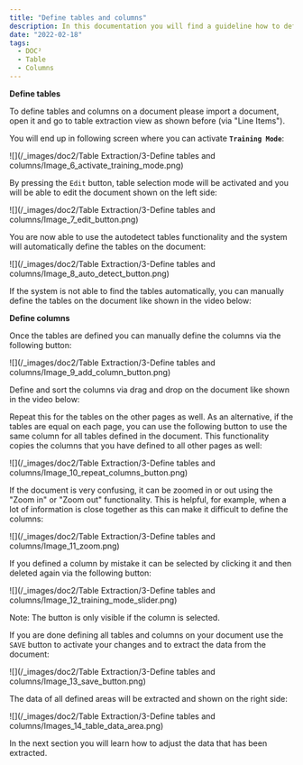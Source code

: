 ```yaml
---
title: "Define tables and columns"
description: In this documentation you will find a guideline how to define tables and columns on a document via the table extraction view by activating the Training Mode.
date: "2022-02-18"
tags:
  - DOC²
  - Table
  - Columns
---
```


**Define tables**

To define tables and columns on a document please import a document, open it and go to table extraction view as shown before (via "Line Items").

You will end up in following screen where you can activate **`Training Mode`**:

![](/_images/doc2/Table Extraction/3-Define tables and columns/Image_6_activate_training_mode.png)

By pressing the `Edit` button, table selection mode will be activated and you will be able to edit the document shown on the left side:

![](/_images/doc2/Table Extraction/3-Define tables and columns/Image_7_edit_button.png)

You are now able to use the autodetect tables functionality and the system will automatically define the tables on the document:

![](/_images/doc2/Table Extraction/3-Define tables and columns/Image_8_auto_detect_button.png)

If the system is not able to find the tables automatically, you can manually define the tables on the document like shown in the video below:

**Define columns**

Once the tables are defined you can manually define the columns via the following button:

![](/_images/doc2/Table Extraction/3-Define tables and columns/Image_9_add_column_button.png)

Define and sort the columns via drag and drop on the document like shown in the video below:

Repeat this for the tables on the other pages as well. As an alternative, if the tables are equal on each page, you can use the following button to use the same column for all tables defined in the document. This functionality copies the columns that you have defined to all other pages as well:

![](/_images/doc2/Table Extraction/3-Define tables and columns/Image_10_repeat_columns_button.png)

If the document is very confusing, it can be zoomed in or out using the "Zoom in" or "Zoom out" functionality. This is helpful, for example, when a lot of information is close together as this can make it difficult to define the columns:

![](/_images/doc2/Table Extraction/3-Define tables and columns/Image_11_zoom.png)

If you defined a column by mistake it can be selected by clicking it and then deleted again via the following button:

![](/_images/doc2/Table Extraction/3-Define tables and columns/Image_12_training_mode_slider.png)

Note: The button is only visible if the column is selected.

If you are done defining all tables and columns on your document use the `SAVE` button to activate your changes and to extract the data from the document:

![](/_images/doc2/Table Extraction/3-Define tables and columns/Image_13_save_button.png)

The data of all defined areas will be extracted and shown on the right side:

![](/_images/doc2/Table Extraction/3-Define tables and columns/Images_14_table_data_area.png)

In the next section you will learn how to adjust the data that has been extracted.
